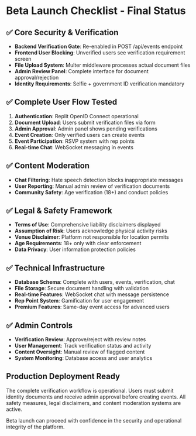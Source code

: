 # Beta Launch Checklist - Final Status

## ✅ Core Security & Verification
- **Backend Verification Gate**: Re-enabled in POST /api/events endpoint
- **Frontend User Blocking**: Unverified users see verification requirement screen
- **File Upload System**: Multer middleware processes actual document files
- **Admin Review Panel**: Complete interface for document approval/rejection
- **Identity Requirements**: Selfie + government ID verification mandatory

## ✅ Complete User Flow Tested
1. **Authentication**: Replit OpenID Connect operational
2. **Document Upload**: Users submit verification files via form
3. **Admin Approval**: Admin panel shows pending verifications
4. **Event Creation**: Only verified users can create events
5. **Event Participation**: RSVP system with rep points
6. **Real-time Chat**: WebSocket messaging in events

## ✅ Content Moderation
- **Chat Filtering**: Hate speech detection blocks inappropriate messages
- **User Reporting**: Manual admin review of verification documents
- **Community Safety**: Age verification (18+) and conduct policies

## ✅ Legal & Safety Framework
- **Terms of Use**: Comprehensive liability disclaimers displayed
- **Assumption of Risk**: Users acknowledge physical activity risks
- **Venue Disclaimer**: Platform not responsible for location permits
- **Age Requirements**: 18+ only with clear enforcement
- **Data Privacy**: User information protection policies

## ✅ Technical Infrastructure
- **Database Schema**: Complete with users, events, verification, chat
- **File Storage**: Secure document handling with validation
- **Real-time Features**: WebSocket chat with message persistence
- **Rep Point System**: Gamification for user engagement
- **Premium Features**: Same-day event access for advanced users

## ✅ Admin Controls
- **Verification Review**: Approve/reject with review notes
- **User Management**: Track verification status and activity
- **Content Oversight**: Manual review of flagged content
- **System Monitoring**: Database access and user analytics

## Production Deployment Ready
The complete verification workflow is operational. Users must submit identity documents and receive admin approval before creating events. All safety measures, legal disclaimers, and content moderation systems are active.

Beta launch can proceed with confidence in the security and operational integrity of the platform.
